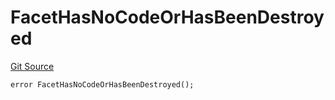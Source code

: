 # FacetHasNoCodeOrHasBeenDestroyed
[Git Source](https://github.com/thrackle-io/tron/blob/570e509b7dae1b89ffe858956bb3df9bbac2510a/src/client/token/handler/diamond/HandlerDiamond.sol)


```solidity
error FacetHasNoCodeOrHasBeenDestroyed();
```

